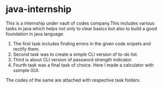 # java-internship
This is a internship under vault of codes company.This includes various tasks in java which helps not only to clear basics but also to build a good foundation in java language.
<ol>
  <li>The first task includes finding errors in the given code snipets and rectify them.</li>
  <li>Second task was to create a simple CLI version of to-do list. </li>
  <li>Third is about CLI version of password strength indicator. </li>
  <li>Fourth task was a final task of choice. Here I made a calculator with ssimple GUI.</li>
</ol>
The codes of the same are attached with respective task folders.
